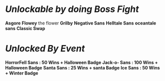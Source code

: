 # ***Unlockable by doing Boss Fight***
**Asgore** 
**Flowey** the flower
**Grilby**
**Negative Sans**
**Helltale Sans**
**oceantale sans**
**Classic Swap**

# ***Unlocked By Event***
**HorrorFell Sans : 50 Wins + Halloween Badge**
**Jack-o- Sans : 100 Wins + Halloween Badge**
**Santa Sans : 25 Wins + santa Badge** 
**Ice Sans : 50 Wins + Winter Badge**
